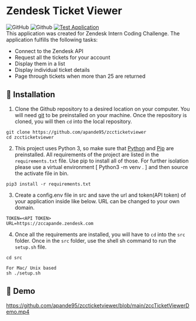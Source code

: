 # Zendesk Ticket Viewer
![GitHub](https://img.shields.io/github/license/apande95/zccticketviewer)
![Github](https://img.shields.io/badge/language-python-red.svg)
[![Test Application](https://github.com/apande95/zccticketviewer/blob/main/.github/workflows/test_main.yml/badge.svg)](https://github.com/apande95/zccticketviewer/blob/main/.github/workflows/test_main.yml)\
This application was created for Zendesk Intern Coding Challenge. The application fulfills the following tasks:

- Connect to the Zendesk API
- Request all the tickets for your account
- Display them in a list
- Display individual ticket details
- Page through tickets when more than 25 are returned

:rocket: Installation
---
1. Clone the Github repository to a desired location on your computer. You will need [git](https://git-scm.com/) to be preinstalled on your machine. Once the repository is cloned, you will then ```cd``` into the local repository.
```
git clone https://github.com/apande95/zccticketviewer
cd zccticketviewer
```
2. This project uses Python 3, so make sure that [Python](https://www.python.org/downloads/) and [Pip](https://pip.pypa.io/en/stable/installation/) are preinstalled. All requirements of the project are listed in the ```requirements.txt``` file. Use pip to install all of those. For further isolation please use a virtual environment [ Python3 -m venv . ] and then source the activate file in bin.
```
pip3 install -r requirements.txt
```

3. Create a config.env file in src and save the url and token(API token) of your application inside like below. URL can be changed to your own domain.

```
TOKEN=<API TOKEN>
URL=https://zccapande.zendesk.com
```

4. Once all the requirements are installed, you will have to ```cd``` into the ```src``` folder. Once in the ```src``` folder, use the shell sh command to run the ```setup.sh``` file.
```
cd src

For Mac/ Unix based
sh ./setup.sh

```

:rocket: Demo
---

https://github.com/apande95/zccticketviewer/blob/main/zccTicketViewerDemo.mp4

